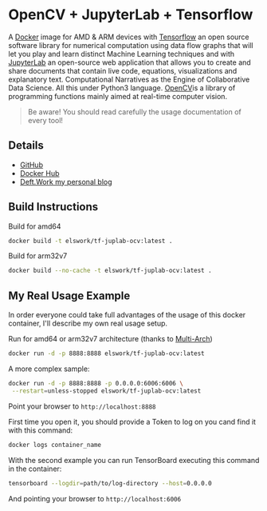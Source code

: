 # OpenCV + JupyterLab + Tensorflow

A [Docker](http://docker.com) image for AMD & ARM devices with [Tensorflow](https://www.tensorflow.org/) an open source software library for numerical computation using data flow graphs that will let you play and learn distinct Machine Learning techniques and with [JupyterLab](https://github.com/jupyterlab/jupyterlab) an open-source web application that allows you to create and share documents that contain live code, equations, visualizations and explanatory text. Computational Narratives as the Engine of Collaborative Data Science. All this under Python3 language. [OpenCV](https://opencv.org/)is a library of programming functions mainly aimed at real-time computer vision.

> Be aware! You should read carefully the usage documentation of every tool!

## Details

- [GitHub](https://github.com/DeftWork/tf-juplab-ocv)
- [Docker Hub](https://hub.docker.com/r/elswork/tf-juplab-ocv/)
- [Deft.Work my personal blog](http://deft.work/tensorflow_for_raspberry)

## Build Instructions

Build for amd64

```sh
docker build -t elswork/tf-juplab-ocv:latest .
```

Build for arm32v7

```sh
docker build --no-cache -t elswork/tf-juplab-ocv:latest .
```

## My Real Usage Example

In order everyone could take full advantages of the usage of this docker container, I'll describe my own real usage setup.

Run for amd64 or arm32v7 architecture (thanks to [Multi-Arch](https://blog.docker.com/2017/11/multi-arch-all-the-things/))

```sh
docker run -d -p 8888:8888 elswork/tf-juplab-ocv:latest
```

A more complex sample:

```sh
docker run -d -p 8888:8888 -p 0.0.0.0:6006:6006 \
 --restart=unless-stopped elswork/tf-juplab-ocv:latest
```

Point your browser to `http://localhost:8888`

First time you open it, you should provide a Token to log on you cand find it with this command:

```sh
docker logs container_name
```

With the second example you can run TensorBoard executing this command in the container:

```sh
tensorboard --logdir=path/to/log-directory --host=0.0.0.0
```

And pointing your browser to `http://localhost:6006`